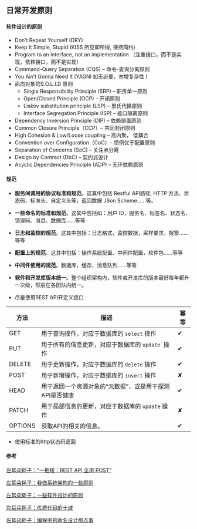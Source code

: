 ##  日常开发原则

#### 软件设计的原则

- Don’t Repeat Yourself (DRY)
- Keep It Simple, Stupid (KISS 所见即所得, 保持简约)
- Program to an interface, not an implementation （注重接口，而不是实现，依赖接口，而不是实现）
- Command-Query Separation (CQS)  – 命令-查询分离原则
- You Ain’t Gonna Need It (YAGNI 如无必要，勿增复杂性 )
- 面向对象的S.O.L.I.D 原则
  - Single Responsibility Principle (SRP) – 职责单一原则
  - Open/Closed Principle (OCP) – 开闭原则
  - Liskov substitution principle (LSP) – 里氏代换原则
  - Interface Segregation Principle (ISP) – 接口隔离原则
- Dependency Inversion Principle (DIP) – 依赖倒置原则
- Common Closure Principle（CCP）– 共同封闭原则
- High Cohesion & Low/Loose coupling  – 高内聚， 低耦合
- Convention over Configuration（CoC）– 惯例优于配置原则
- Separation of Concerns (SoC) – 关注点分离
- Design by Contract (DbC) – 契约式设计
- Acyclic Dependencies Principle (ADP) – 无环依赖原则



#### 规范

- **服务间调用的协议标准和规范**。这其中包括 Restful API路径, HTTP 方法、状态码、标准头、自定义头等，返回数据 JSon Scheme……等。
- **一些命名的标准和规范**。这其中包括如：用户 ID，服务名、标签名、状态名、错误码、消息、数据库……等等
- **日志和监控的规范**。这其中包括：日志格式，监控数据，采样要求，报警……等等
- **配置上的规范**。这其中包括：操作系统配置、中间件配置，软件包……等等
- **中间件使用的规范**。数据库，缓存、消息队列……等等
- **软件和开发库版本统一**。整个组织架构内，软件或开发库的版本最好每年都升一次级，然后在各团队内统一。



- 尽量使用REST API开定义接口

| 方法    | 描述                                                    | 幂等 |
| ------- | ------------------------------------------------------- | ---- |
| GET     | 用于查询操作，对应于数据库的 `select` 操作              | ✔︎    |
| PUT     | 用于所有的信息更新，对应于数据库的 `update `操作        | ✔︎︎    |
| DELETE  | 用于更新操作，对应于数据库的 `delete` 操作              | ✔︎︎    |
| POST    | 用于新增操作，对应于数据库的 `insert` 操作              | ✘    |
| HEAD    | 用于返回一个资源对象的“元数据”，或是用于探测API是否健康 | ✔︎    |
| PATCH   | 用于局部信息的更新，对应于数据库的 `update` 操作        | ✘    |
| OPTIONS | 获取API的相关的信息。                                   | ✔︎    |

- 使用标准的http状态码返回

  



#### 参考
[左耳朵耗子：“一把梭：REST API 全用 POST”](https://coolshell.cn/articles/22173.html)

[左耳朵耗子：我做系统架构的一些原则](https://coolshell.cn/articles/21672.html)

[左耳朵耗子：一些软件设计的原则](https://coolshell.cn/articles/4535.html)

[左耳朵耗子：优质代码的十诫](https://coolshell.cn/articles/1007.html)

[左耳朵耗子：编程中的命名设计那点事](https://coolshell.cn/articles/990.html)